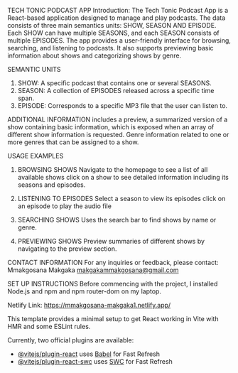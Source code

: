 TECH TONIC PODCAST APP
Introduction: The Tech Tonic Podcast App is a React-based application designed to manage and play podcasts. The data consists of three main semantics units: SHOW, SEASON AND EPISODE. Each SHOW can have multiple SEASONS, and each SEASON consists of multiple EPISODES. The app provides a user-friendly interface for browsing, searching, and listening to podcasts. It also supports previewing basic information about shows and categorizing shows by genre.

SEMANTIC UNITS
1. SHOW: A specific podcast that contains one or several SEASONS.
2. SEASON: A collection of EPISODES released across a specific time span.
3. EPISODE: Corresponds to a specific MP3 file that the user can listen to.

ADDITIONAL INFORMATION includes a preview, a summarized version of a show containing basic information, which is exposed when an array of different show information is requested. Genre information related to one or more genres that can be assigned to a show.

USAGE EXAMPLES
1. BROWSING SHOWS
   Navigate to the homepage to see a list of all available shows
   click on a show to see detailed information including its seasons and episodes.

2. LISTENING TO EPISODES
   Select a season to view its episodes
   click on an episode to play the audio file

3. SEARCHING SHOWS
   Uses the search bar to find shows by name or genre.

4. PREVIEWING SHOWS
   Preview summaries of different shows by navigating to the preview section.

CONTACT INFORMATION
For any inquiries or feedback, please contact:
Mmakgosana Makgaka
makgakammakgosana@gmail.com

   

SET UP INSTRUCTIONS
Before commencing with the project, I installed Node.js and npm and npm router-dom on my laptop.



Netlify Link: https://mmakgosana-makgaka1.netlify.app/

This template provides a minimal setup to get React working in Vite with HMR and some ESLint rules.

Currently, two official plugins are available:

- [@vitejs/plugin-react](https://github.com/vitejs/vite-plugin-react/blob/main/packages/plugin-react/README.md) uses [Babel](https://babeljs.io/) for Fast Refresh
- [@vitejs/plugin-react-swc](https://github.com/vitejs/vite-plugin-react-swc) uses [SWC](https://swc.rs/) for Fast Refresh
